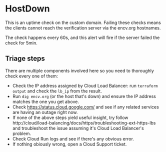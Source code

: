 # HostDown

This is an uptime check on the custom domain. Failing these checks means
the clients cannot reach the verification server via the encv.org
hostnames.

The check happens every 60s, and this alert will fire if the server
failed the check for 5min.

## Triage steps

There are multiple components involved here so you need to thoroughly
check every one of them:

- Check the IP address assigned by Cloud Load Balancer: run `terraform
  output` and check the `lb_ip` from the result.
- Run `dig encv.org` (or the host that's down) and ensure the IP address
  matches the one you get above.
- Check https://status.cloud.google.com/ and see if any related services
  are having an outage right now.
- If none of the above steps yield useful insight, try follow
  http://cloud/load-balancing/docs/https/troubleshooting-ext-https-lbs
  and troubleshoot the issue assuming it's Cloud Load Balancer's
  problem.
- Check Cloud Run logs and see if there's any obvious error.
- If nothing obiously wrong, open a Cloud Support ticket.

